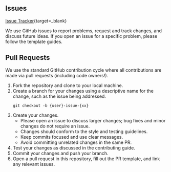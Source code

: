 ## Issues

[Issue Tracker](https://github.com/proxystore/academy/issues){target=_blank}

We use GitHub issues to report problems, request and track changes, and discuss future ideas.
If you open an issue for a specific problem, please follow the template guides.

## Pull Requests

We use the standard GitHub contribution cycle where all contributions are made via pull requests (including code owners!).

1. Fork the repository and clone to your local machine.
1. Create a branch for your changes using a descriptive name for the change, such as the issue being addressed.
   ```
   git checkout -b {user}-issue-{xx}
   ```
1. Create your changes.
    - Please open an issue to discuss larger changes; bug fixes and minor changes do not require an issue.
    - Changes should conform to the style and testing guidelines.
    - Keep commits focused and use clear messages.
    - Avoid committing unrelated changes in the same PR.
1. Test your changes as discussed in the contributing guide.
1. Commit your changes and push your branch.
1. Open a pull request in this repository, fill out the PR template, and link any relevant issues.

